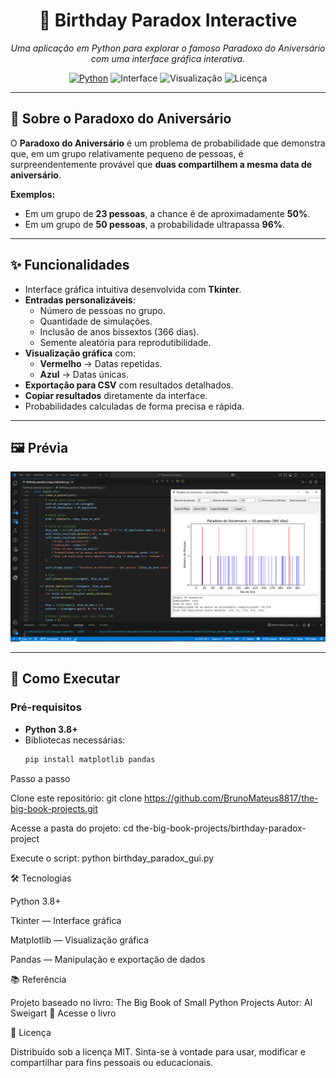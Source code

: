 <h1 align="center">🎂 Birthday Paradox Interactive</h1>

<p align="center">
  <em>Uma aplicação em Python para explorar o famoso Paradoxo do Aniversário com uma interface gráfica interativa.</em>
</p>

<p align="center">
  <a href="https://www.python.org/"><img alt="Python" src="https://img.shields.io/badge/Python-3.8%2B-3776AB?logo=python&logoColor=white"></a>
  <img alt="Interface" src="https://img.shields.io/badge/GUI-Tkinter-blue">
  <img alt="Visualização" src="https://img.shields.io/badge/Matplotlib-Visualization-orange">
  <img alt="Licença" src="https://img.shields.io/badge/license-MIT-green">
</p>

---

## 📖 Sobre o Paradoxo do Aniversário

O **Paradoxo do Aniversário** é um problema de probabilidade que demonstra que, em um grupo relativamente pequeno de pessoas, é surpreendentemente provável que **duas compartilhem a mesma data de aniversário**.

**Exemplos:**
- Em um grupo de **23 pessoas**, a chance é de aproximadamente **50%**.
- Em um grupo de **50 pessoas**, a probabilidade ultrapassa **96%**.

---

## ✨ Funcionalidades

- Interface gráfica intuitiva desenvolvida com **Tkinter**.  
- **Entradas personalizáveis**:
  - Número de pessoas no grupo.
  - Quantidade de simulações.
  - Inclusão de anos bissextos (366 dias).
  - Semente aleatória para reprodutibilidade.
- **Visualização gráfica** com:
  - **Vermelho** → Datas repetidas.
  - **Azul** → Datas únicas.
- **Exportação para CSV** com resultados detalhados.
- **Copiar resultados** diretamente da interface.
- Probabilidades calculadas de forma precisa e rápida.

---

## 🖼️ Prévia

<p align="center">
  <img src="./screenshot.png" alt="Prévia da aplicação Birthday Paradox" width="700">
</p>

---

## 🚀 Como Executar

### **Pré-requisitos**

- **Python 3.8+**  
- Bibliotecas necessárias:
  ```bash
  pip install matplotlib pandas

Passo a passo

Clone este repositório:
git clone https://github.com/BrunoMateus8817/the-big-book-projects.git

Acesse a pasta do projeto:
cd the-big-book-projects/birthday-paradox-project

Execute o script:
python birthday_paradox_gui.py

🛠 Tecnologias

Python 3.8+

Tkinter — Interface gráfica

Matplotlib — Visualização gráfica

Pandas — Manipulação e exportação de dados

📚 Referência

Projeto baseado no livro:
The Big Book of Small Python Projects
Autor: Al Sweigart
🔗 Acesse o livro

📄 Licença

Distribuído sob a licença MIT.
Sinta-se à vontade para usar, modificar e compartilhar para fins pessoais ou educacionais.
